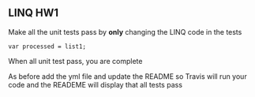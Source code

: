 ## LINQ HW1

Make all the unit  tests pass by **only** changing the LINQ code in the tests

`var processed = list1;`

When all unit test pass, you are complete

As before add the yml file and update the README so Travis will run your code and 
the READEME will display that all tests pass
